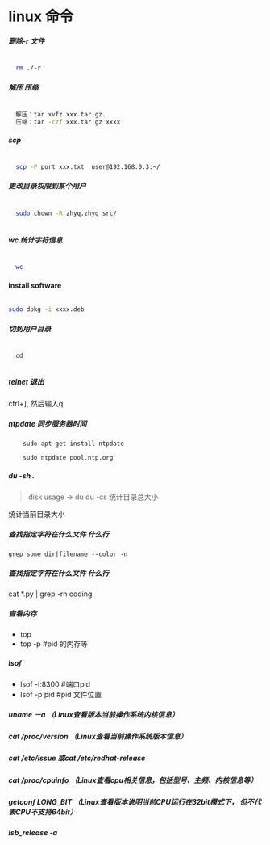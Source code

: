 # linux 命令

##### 删除-r 文件

```sh

  rm ./-r

```
##### 解压 压缩


```sh

  解压：tar xvfz xxx.tar.gz.
  压缩：tar -czf xxx.tar.gz xxxx

```

##### scp 

```sh

  scp -P port xxx.txt  user@192.168.0.3:~/


```


##### 更改目录权限到某个用户

```sh

  sudo chown -R zhyq.zhyq src/
  
```


##### wc 统计字符信息

```sh

  wc 

```

#### install software

```sh

sudo dpkg -i xxxx.deb

```


##### 切到用户目录

```
  
  cd 
 
```


##### telnet 退出

ctrl+], 然后输入q


##### ntpdate 同步服务器时间


```
    sudo apt-get install ntpdate

    sudo ntpdate pool.ntp.org

```


##### du -sh .
>disk usage -> du 
>du -cs 统计目录总大小

统计当前目录大小



##### 查找指定字符在什么文件 什么行

```
grep some dir|filename --color -n

```

##### 查找指定字符在什么文件 什么行

cat *.py | grep -rn coding



##### 查看内存

* top
* top -p        #pid 的内存等


##### lsof

* lsof -i:8300  #端口pid
* lsof -p pid   #pid 文件位置


#####  uname －a   （Linux查看版本当前操作系统内核信息）


##### cat /proc/version （Linux查看当前操作系统版本信息）


##### cat /etc/issue  或cat /etc/redhat-release

##### cat /proc/cpuinfo （Linux查看cpu相关信息，包括型号、主频、内核信息等）

##### getconf LONG_BIT  （Linux查看版本说明当前CPU运行在32bit模式下， 但不代表CPU不支持64bit）

##### lsb_release -a
